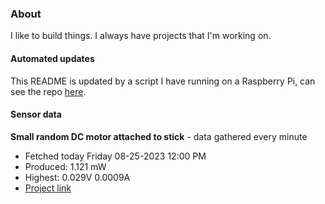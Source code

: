 ### About
I like to build things. I always have projects that I'm working on.

#### Automated updates
This README is updated by a script I have running on a Raspberry Pi, can see the repo [here](https://github.com/jdc-cunningham/raspi-git-repo-updater).

#### Sensor data


**Small random DC motor attached to stick** - data gathered every minute
- Fetched today Friday 08-25-2023 12:00 PM
- Produced: 1.121 mW
- Highest: 0.029V 0.0009A
- [Project link](https://github.com/jdc-cunningham/turbine-raspi)